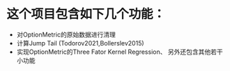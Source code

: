 # 这个项目包含如下几个功能：
- 对OptionMetric的原始数据进行清理
- 计算Jump Tail (Todorov2021,Bollerslev2015)
- 实现OptionMetric的Three Fator Kernel Regression、
另外还包含其他若干小功能
